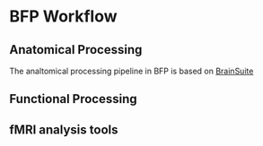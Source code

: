 # BFP Workflow

## Anatomical Processing
The analtomical processing pipeline in BFP is based on [BrainSuite](http://brainsuite.org)
## Functional Processing

## fMRI analysis tools


